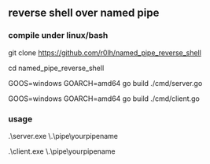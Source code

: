 ## reverse shell over named pipe

### compile under linux/bash
git clone https://github.com/r0lh/named_pipe_reverse_shell

cd named_pipe_reverse_shell

GOOS=windows GOARCH=amd64 go build ./cmd/server.go

GOOS=windows GOARCH=amd64 go build ./cmd/client.go

### usage
.\server.exe \\.\pipe\yourpipename

.\client.exe \\.\pipe\yourpipename
